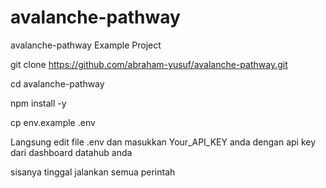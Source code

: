 # avalanche-pathway
avalanche-pathway Example Project

git clone https://github.com/abraham-yusuf/avalanche-pathway.git

cd avalanche-pathway

npm install -y

cp env.example .env

Langsung edit file .env dan masukkan Your_API_KEY anda dengan api key dari dashboard datahub anda

sisanya tinggal jalankan semua perintah
